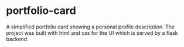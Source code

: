 # portfolio-card
A simplified portfolio card showing a personal profile description. The project was built with html and css for the UI which is served by a flask backend.
